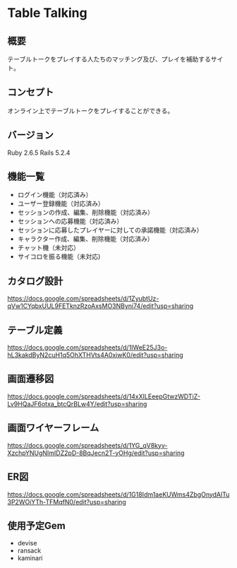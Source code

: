 # Table Talking

## 概要

テーブルトークをプレイする人たちのマッチング及び、プレイを補助するサイト。

## コンセプト

オンライン上でテーブルトークをプレイすることができる。

## バージョン

Ruby 2.6.5 Rails 5.2.4

## 機能一覧

- ログイン機能（対応済み）
- ユーザー登録機能（対応済み）
- セッションの作成、編集、削除機能（対応済み）
- セッションへの応募機能（対応済み）
- セッションに応募したプレイヤーに対しての承諾機能（対応済み）
- キャラクター作成、編集、削除機能（対応済み）
- チャット機（未対応）
- サイコロを振る機能（未対応)

## 

## カタログ設計

https://docs.google.com/spreadsheets/d/1ZyubtUz-qVw1CYqbxUUL9FETknzRzoAxsMO3NByni74/edit?usp=sharing

## テーブル定義

https://docs.google.com/spreadsheets/d/1IWeE25J3o-hL3kakdByN2cuH1q5OhXTHVts4A0xiwK0/edit?usp=sharing

## 画面遷移図

https://docs.google.com/spreadsheets/d/14xXILEeepGtwzWDTiZ-Lv9HQaJF6otxa_btcQrBLw4Y/edit?usp=sharing

## 画面ワイヤーフレーム

https://docs.google.com/spreadsheets/d/1YG_qV8kyv-XzchpYNUgNImIDZ2pD-8BqJecn2T-yOHg/edit?usp=sharing

## ER図

https://docs.google.com/spreadsheets/d/1G18Idm1aeKUWms4ZbgOnydAlTu3P2WOiYTh-TFMqfN0/edit?usp=sharing

## 使用予定Gem

- devise
- ransack
- kaminari